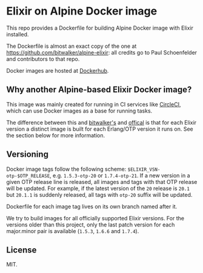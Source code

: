 # Elixir on Alpine Docker image

This repo provides a Dockerfile for building Alpine Docker image with Elixir installed.

The Dockerfile is almost an exact copy of the one at https://github.com/bitwalker/alpine-elixir:
all credits go to Paul Schoenfelder and contributors to that repo.

Docker images are hosted at [Dockerhub](https://hub.docker.com/r/arkgil/alpine-elixir).

## Why another Alpine-based Elixir Docker image?

This image was mainly created for running in CI services like [CircleCI](https://circleci.com),
which can use Docker images as a base for running tasks.

The difference between this and [bitwalker's](https://hub.docker.com/r/bitwalker/alpine-erlang) and
[offical](https://hub.docker.com/_/erlang) is that for each Elixir version a distinct image is built
for each Erlang/OTP version it runs on. See the section below for more information.

## Versioning

Docker image tags follow the following scheme: `$ELIXIR_VSN-otp-$OTP_RELEASE`, e.g. `1.5.3-otp-20`
or `1.7.4-otp-21`. If a new version in a given OTP release line is released, all images and tags
with that OTP release will be updated. For example, if the latest version of the `20` release is
`20.1` but `20.1.1` is suddenly released, all tags with `otp-20` suffix will be updated.

Dockerfile for each image tag lives on its own branch named after it.

We try to build images for all officially supported Elixir versions. For the versions older than
this project, only the last patch version for each major.minor pair is available (`1.5.3`, `1.6.6`
and `1.7.4`).

## License

MIT.
